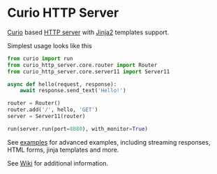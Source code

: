 #  Curio HTTP Server

[Curio](https://github.com/dabeaz/curio) based [HTTP server](https://en.wikipedia.org/wiki/Web_server) with [Jinja2](https://github.com/pallets/jinja) templates support.


Simplest usage looks like this

```python
from curio import run
from curio_http_server.core.router import Router
from curio_http_server.core.server11 import Server11

async def hello(request, response):
    await response.send_text('Hello!')

router = Router()
router.add('/', hello, 'GET')
server = Server11(router)

run(server.run(port=8080), with_monitor=True)
```

See [examples](https://github.com/triflesoft/curio-http-server/tree/master/examples) for advanced examples, including streaming responses, HTML forms, jinja templates and more.

See [Wiki](https://github.com/triflesoft/curio-http-server/wiki) for additional information.
